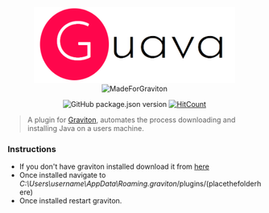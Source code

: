<div align="center">
 <img src="./logo.png" sanitize="true" width="400" height="150"/>

 <img src="https://raw.githubusercontent.com/Graviton-Code-Editor/website/master/src/badges/made_for_graviton.svg?sanitize=true" alt="MadeForGraviton">

 ![GitHub package.json version](https://img.shields.io/github/package-json/v/yomiAdenaike01/Guava?style=flat-square) [![HitCount](http://hits.dwyl.io/yomiAdenaike01/Guava.svg)](http://hits.dwyl.io/yomiAdenaike01/Guava)
</div>

> A plugin for [Graviton](https://github.com/Graviton-Code-Editor/Graviton-App), automates the process downloading and installing Java on a users machine.


### Instructions 
- If you don't have graviton installed download it from [here](https://www.graviton.ml/)
- Once installed navigate to _C:\Users\username\AppData\Roaming\.graviton_/plugins/(placethefolderhere)
- Once installed restart graviton.





